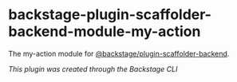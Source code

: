 # backstage-plugin-scaffolder-backend-module-my-action

The my-action module for [@backstage/plugin-scaffolder-backend](https://www.npmjs.com/package/@backstage/plugin-scaffolder-backend).

_This plugin was created through the Backstage CLI_
